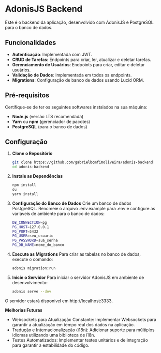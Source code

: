 # AdonisJS Backend

Este é o backend da aplicação, desenvolvido com AdonisJS e PostgreSQL para o banco de dados.

## Funcionalidades

- **Autenticação**: Implementada com JWT.
- **CRUD de Tarefas**: Endpoints para criar, ler, atualizar e deletar tarefas.
- **Gerenciamento de Usuários**: Endpoints para criar, editar e deletar usuários.
- **Validação de Dados**: Implementada em todos os endpoints.
- **Migrations**: Configuração de banco de dados usando Lucid ORM.

## Pré-requisitos

Certifique-se de ter os seguintes softwares instalados na sua máquina:

- **Node.js** (versão LTS recomendada)
- **Yarn** ou **npm** (gerenciador de pacotes)
- **PostgreSQL** (para o banco de dados)

## Configuração

1. **Clone o Repositório**

   ```bash
   git clone https://github.com/gabrielbomfimoliveira/adonis-backend
   cd adonis-backend
   
2. **Instale as Dependências**
   ```bash
   npm install
   ou
   yarn install

3. **Configuração do Banco de Dados**
   Crie um banco de dados PostgreSQL.
   Renomeie o arquivo .env.example para .env e configure as variáveis de ambiente para o banco de dados:
   ```bash
   DB_CONNECTION=pg
   PG_HOST=127.0.0.1
   PG_PORT=5432
   PG_USER=seu_usuario
   PG_PASSWORD=sua_senha
   PG_DB_NAME=nome_do_banco

4. **Execute as Migrations**
   Para criar as tabelas no banco de dados, execute o comando:
   ```bash
   adonis migration:run

5. **Inicie o Servidor**
   Para iniciar o servidor AdonisJS em ambiente de desenvolvimento:
   ```bash
   adonis serve --dev
O servidor estará disponível em http://localhost:3333.

**Melhorias Futuras**

- Websockets para Atualização Constante: Implementar Websockets para garantir a atualização em tempo real dos dados na aplicação.
- Tradução e Internacionalização (i18n): Adicionar suporte para múltiplos idiomas utilizando uma biblioteca de i18n.
- Testes Automatizados: Implementar testes unitários e de integração para garantir a estabilidade do código.
